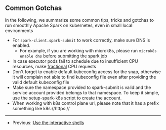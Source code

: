 ## Common Gotchas

In the following, we summarize some common tips, tricks and gotchas to run smoothly Apache Spark on kubernetes, even in small local environments

* For `spark-client.spark-submit` to work correctly, make sure DNS is enabled.
  * For example, if you are working with microk8s, please run ```microk8s enable dns``` before submitting the spark job
* In case executor pods fail to schedule due to insufficient CPU resources, make [fractional](https://kubernetes.io/docs/concepts/configuration/manage-resources-containers/#resource-units-in-kubernetes) CPU requests
* Don't forget to enable default kubeconfig access for the snap, otherwise it will complain not able to find kubeconfig file even after providing the valid default kubeconfig file
* Make sure the namespace provided to spark-submit is valid and the service account provided belongs to that namespace. To keep it simple, use the setup-spark-k8s script to create the account.
* When working with k8s control plane url, please note that it has a prefix something like k8s://https://


***

* Previous: [ Use the interactive shells](https://discourse.charmhub.io/t/spark-client-snap-tutorial-interactive-mode/8954)
